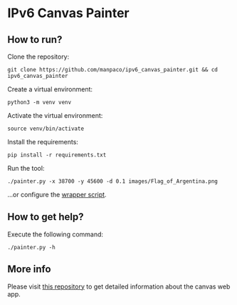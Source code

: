 # IPv6 Canvas Painter

## How to run?

Clone the repository:

    git clone https://github.com/manpaco/ipv6_canvas_painter.git && cd ipv6_canvas_painter

Create a virtual environment:

    python3 -m venv venv

Activate the virtual environment:

    source venv/bin/activate

Install the requirements:

    pip install -r requirements.txt

Run the tool:

    ./painter.py -x 38700 -y 45600 -d 0.1 images/Flag_of_Argentina.png

...or configure the [wrapper script](/wrapper).

## How to get help?

Execute the following command:

    ./painter.py -h

## More info

Please visit [this repository](https://gitlab.com/zipdox/ipv6-canvas) to get detailed information about the canvas web app.
